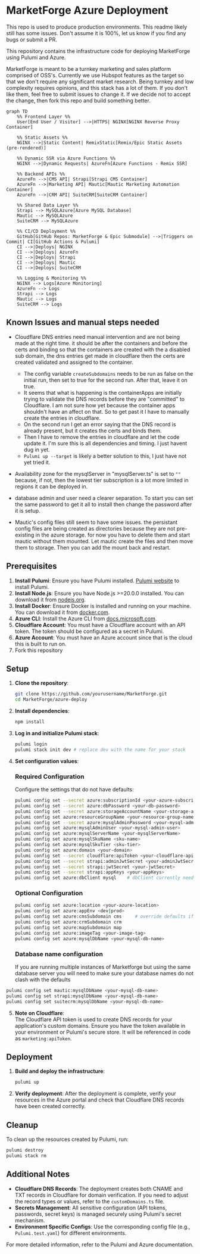 # MarketForge Azure Deployment

This repo is used to produce production environments. This readme likely still has some issues. Don't assume it is 100%, let us know if you find any bugs or submit a PR.

This repository contains the infrastructure code for deploying MarketForge using Pulumi and Azure.

MarketForge is meant to be a turnkey marketing and sales platform comprised of OSS's. Currently we use Hubspot features as the target so that we don't require any significant market research. Being turnkey and low complexity requires opinions, and this stack has a lot of them. If you don't like them, feel free to submit issues to change it. If we decide not to accept the change, then fork this repo and build something better.

```mermaid
graph TD
    %% Frontend Layer %%
    User[End User / Visitor] -->|HTTPS| NGINX[NGINX Reverse Proxy Container]
    
    %% Static Assets %%
    NGINX -->|Static Content| RemixStatic[Remix/Epic Static Assets (pre-rendered)]

    %% Dynamic SSR via Azure Functions %%
    NGINX -->|Dynamic Requests| AzureFn[Azure Functions - Remix SSR]

    %% Backend APIs %%
    AzureFn -->|CMS API| Strapi[Strapi CMS Container]
    AzureFn -->|Marketing API| Mautic[Mautic Marketing Automation Container]
    AzureFn -->|CRM API| SuiteCRM[SuiteCRM Container]

    %% Shared Data Layer %%
    Strapi --> MySQLAzure[Azure MySQL Database]
    Mautic --> MySQLAzure
    SuiteCRM --> MySQLAzure

    %% CI/CD Deployment %%
    GitHub[GitHub Repos: MarketForge & Epic Submodule] -->|Triggers on Commit| CI[GitHub Actions & Pulumi]
    CI -->|Deploys| NGINX
    CI -->|Deploys| AzureFn
    CI -->|Deploys| Strapi
    CI -->|Deploys| Mautic
    CI -->|Deploys| SuiteCRM

    %% Logging & Monitoring %%
    NGINX --> Logs[Azure Monitoring]
    AzureFn --> Logs
    Strapi --> Logs
    Mautic --> Logs
    SuiteCRM --> Logs
```

## Known Issues and manual steps needed

* Cloudflare DNS entries need manual intervention and are not being made at the right time. it should be after the containers and before the certs and binding so that the containers are created with the a disabled sub domain, the dns entries get made in cloudflare then the certs are created validated and assigned to the container.

  * The config variable `createSubdomains` needs to be run as false on the initial run, then set to true for the second run. After that, leave it on true.
  * It seems that what is happening is the containerApps are initially trying to validate the DNS records before they are "committed" to Cloudflare. I am not sure how yet because the container apps shouldn't have an affect on that. So to get past it I have to manually create the entries in cloudflare. 
  * On the second run I get an error saying that the DNS record is already present, but it creates the certs and binds them. 
  * Then I have to remove the entries in cloudflare and let the code update it. I'm sure this is all dependencies and timing. I just havent dug in yet.
  * `Pulumi up --target` is likely a better solution to this, I just have not yet tried it.
* Availability zone for the mysqlServer in "mysqlServer.ts" is set to `""` because, if not, then the lowest tier subscription is a lot more limited in regions it can be deployed in.
* database admin and user need a clearer separation. To start you can set the same password to get it all to install then change the password after it is setup.
* Mautic's config files still seem to have some issues. the persistant config files are being created as directories because they are not pre-existing in the azure storage. for now you have to delete them and start mautic without them mounted. Let mautic create the files and then move them to storage. Then you can add the mount back and restart.

## Prerequisites
 <!--- TODO: change versions to update automatically. Create a readme template and then use the sed github action to update the readme. --->

1. **Install Pulumi**: Ensure you have Pulumi installed. [Pulumi website](https://www.pulumi.com/docs/get-started/install/) to install Pulumi.
2. **Install Node.js**: Ensure you have Node.js >=20.0.0 installed.  You can download it from [nodejs.org](https://nodejs.org/).
3. **Install Docker**: Ensure Docker is installed and running on your machine. You can download it from [docker.com](https://www.docker.com/).
4. **Azure CLI**: Install the Azure CLI from [docs.microsoft.com](https://docs.microsoft.com/en-us/cli/azure/install-azure-cli).
5. **Cloudflare Account**: You must have a Cloudflare account with an API token. The token should be configured as a secret in Pulumi.
6. **Azure Account**: You must have an Azure account since that is the cloud this is built to run on.
7. Fork this repository

## Setup

1. **Clone the repository**:
    ```sh
    git clone https://github.com/yourusername/MarketForge.git
    cd MarketForge/azure-deploy
    ```

2. **Install dependencies**:
    ```sh
    npm install
    ```

3. **Log in and initialize Pulumi stack**:
    ```sh
    pulumi login
    pulumi stack init dev # replace dev with the name for your stack
    ```

4. **Set configuration values**:

   ### Required Configuration
   Configure the settings that do not have defaults:
    ```sh
    pulumi config set --secret azure:subscriptionId <your-azure-subscription-id>
    pulumi config set --secret azure:dbPassword <your-db-password>
    pulumi config set --secret azure:storageAccountName <your-storage-account-name>
    pulumi config set azure:resourceGroupName <your-resource-group-name>
    pulumi config set --secret azure:mysqlAdminPassword <your-mysql-admin-password>
    pulumi config set azure:mysqlAdminUser <your-mysql-admin-user>
    pulumi config set azure:mysqlServerName <your-mysqlServerName>
    pulumi config set azure:mysqlSkuName <sku-name>
    pulumi config set azure:mysqlSkuTier <sku-tier>
    pulumi config set azure:domain <your-domain> 
    pulumi config set --secret cloudflare:apiToken <your-cloudflare-api-token>
    pulumi config set --secret strapi:adminJwtSecret <your-adminJwtSecret>
    pulumi config set --secret strapi:jwtSecret <your-jwtSecret>
    pulumi config set --secret strapi:appKeys <your-appKeys>
    pulumi config set azure:dbClient mysql    # dbClient currently needs to be mysql changing this shouldn't be much it just needs the right drives to be installed. 
    ```

   ### Optional Configuration

   ```sh
   pulumi config set azure:location <your-azure-location>
   pulumi config set azure:appEnv <dev|prod>
   pulumi config set azure:cmsSubdomain cms     # override defaults if needed
   pulumi config set azure:crmSubdomain crm
   pulumi config set azure:mapSubdomain map
   pulumi config set azure:imageTag <your-image-tag>
   pulumi config set azure:mysqlDbName <your-mysql-db-name>
   ```

   ### Database name configuration

   If you are running multiple instances of Marketforge but using the same database server you will need to make sure your database names do not clash with the defaults
<!--- TODO: Make these configurations the where DB's can get thier names --->

   ```sh
   pulumi config set mautic:mysqlDbName <your-mysql-db-name>
   pulumi config set strapi:mysqlDbName <your-mysql-db-name>
   pulumi config set suitecrm:mysqlDbName <your-mysql-db-name>
   ```

5. **Note on Cloudflare**:  
   The Cloudflare API token is used to create DNS records for your application's custom domains. Ensure you have the token available in your environment or Pulumi's secure store. It will be referenced in code as `marketing:apiToken`.

## Deployment

1. **Build and deploy the infrastructure**:
    ```sh
    pulumi up
    ```

2. **Verify deployment**:
    After the deployment is complete, verify your resources in the Azure portal and check that Cloudflare DNS records have been created correctly.

## Cleanup

To clean up the resources created by Pulumi, run:
```sh
pulumi destroy
pulumi stack rm
```

## Additional Notes

- **Cloudflare DNS Records**: The deployment creates both CNAME and TXT records in Cloudflare for domain verification. If you need to adjust the record types or values, refer to the `customDomains.ts` file.
- **Secrets Management**: All sensitive configuration (API tokens, passwords, secret keys) is managed securely using Pulumi's secret mechanism.
- **Environment Specific Configs**: Use the corresponding config file (e.g., `Pulumi.test.yaml`) for different environments.

For more detailed information, refer to the Pulumi and Azure documentation.
